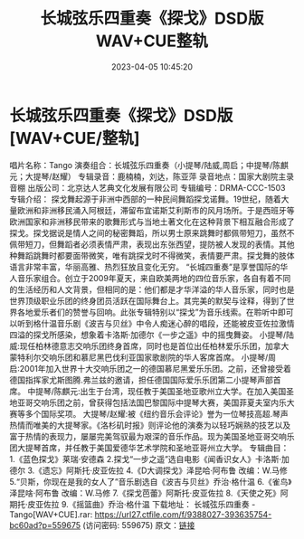 ﻿---
title: 长城弦乐四重奏《探戈》DSD版WAV+CUE整轨
date: 2023-04-05 10:45:20
categories: 古典音乐、新世纪、纯音雅乐
tags: 纯音雅乐
---
# 长城弦乐四重奏《探戈》DSD版[WAV+CUE/整轨]

唱片名称：Tango
演奏组合：长城弦乐四重奏（小提琴/陆威,周启；中提琴/陈麒元；大提琴/赵耀）
专辑录音：鹿楠楠，刘达，陈亚萍
录音地点：国家大剧院主录音棚
出版公司：北京达人艺典文化发展有限公司
专辑编号：DRMA-CCC-1503
专辑介绍：
探戈舞起源于非洲中西部的一种民间舞蹈探戈诺舞。19世纪，随着大量欧洲和非洲移民涌入阿根廷，滞留布宜诺斯艾利斯市的风月场所。于是西班牙等欧洲国家和非洲移民带来的歌舞形式与当地土著文化在这种背景下相互融合形成了探戈。探戈据说是情人之间的秘密舞蹈，所以男士原来跳舞时都佩带短刀，虽然不佩带短刀，但舞蹈者必须表情严肃，表现出东张西望，提防被人发现的表情。其他种舞蹈跳舞时都要面带微笑，唯有跳探戈时不得微笑，表情要严肃。探戈舞的肢体语言非常丰富，华丽高雅、热烈狂放且变化无穷。
“长城四重奏”是享誉国际的华人音乐家组合。创立于2009年夏天，来自欧美两地的四位音乐家，各自有着不同的生活经历和人文背景，但相同的是：他们都是才华洋溢的华人音乐家，同时也是世界顶级职业乐团的终身团员活跃在国际舞台上。其完美的默契与诠释，得到了世界各地爱乐者们的赞誉与回响。此张专辑特别以“探戈”为音乐线索。在聆听中即可以听到格什温音乐剧《波吉与贝丝》中令人痴迷心醉的唱段，还能被皮亚佐拉激情四溢的探戈所感染，想象着卡洛斯·加德尔《一步之遥》中的摇曳舞姿。
小提琴/陆威:现任柏林德意志交响乐团终身首席，同时也是首位出任柏林爱乐乐团，加拿大蒙特利尔交响乐团和慕尼黑巴伐利亚国家歌剧院的华人客席首席。
小提琴/周启:2001年加入世界十大交响乐团之一的德国慕尼黑爱乐乐团。之前，还曾接受着德国指挥家尤斯图腾.弗兰兹的邀请，担任德国国际爱乐乐团第二小提琴声部首席。
中提琴/陈麒元:出生于台湾，现任教于美国圣地亚歌州立大学。在加入美国圣地亚哥交响乐团之前，曾获得包括法国巴黎国际中提琴大赛，美国菲夏夫室内乐大赛等多个国际奖项。
大提琴/赵耀:被《纽约音乐会评论》誉为一位琴技高超.琴声热情而唯美的大提琴家。《洛杉矶时报》则评论他的演奏为以轻巧娴熟的技艺以及富于热情的表现力，屡屡完美驾驭最为艰深的音乐作品。现为美国圣地亚哥交响乐团大提琴首席，并任教于美国爱德华艺术学院和圣地亚哥州立大学。
专辑曲目：
1.《蓝色探戈》莱瑞·安德森
2.探戈“一步之遥”选自电影《闻香识女人》卡洛斯·加德尔
3.《遗忘》阿斯托·皮亚佐拉
4.《D大调探戈》泽昆哈·阿布鲁 改编：W.马修
5.“贝斯，你现在是我的女人了”音乐剧选自《波吉与贝丝》乔治·格什温
6.《雀鸟》泽昆啥·阿布鲁 改编：W.马修
7.《探戈芭蕾》阿斯托·皮亚佐拉
8.《天使之死》阿期托·皮亚佐拉
9.《摇篮曲》乔治·格什温
下载地址：
长城弦乐四重奏 - Tango[WAV+CUE].rar: https://url27.ctfile.com/f/9388027-393635754-bc60ad?p=559675
(访问密码: 559675)
原文：[链接](https://blog.sina.com.cn/s/blog_1647c7e76010311av.html)